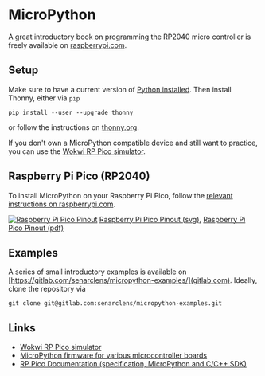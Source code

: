 # MicroPython

A great introductory book on programming the RP2040 micro controller is
freely available on
[raspberrypi.com](https://hackspace.raspberrypi.com/books/micropython-pico/pdf/download).

## Setup
Make sure to have a current version of
[Python installed](../installation.html). Then install Thonny, either
via `pip`
```shell
pip install --user --upgrade thonny
```
or follow the instructions on
[thonny.org](https://thonny.org/).

If you don't own a MicroPython compatible device and still want to practice,
you can use the
[Wokwi RP Pico simulator](https://wokwi.com/arduino/new?template=micropython-pi-pico).

## Raspberry Pi Pico (RP2040)
To install MicroPython on your Raspberry Pi Pico, follow the
[relevant instructions on
raspberrypi.com](https://www.raspberrypi.com/documentation/microcontrollers/micropython.html#drag-and-drop-micropython).

[![Raspberry Pi Pico Pinout](https://www.raspberrypi.com/documentation/microcontrollers/images/pico-pinout.svg)](https://www.raspberrypi.com/documentation/microcontrollers/images/pico-pinout.svg)
[Raspberry Pi Pico Pinout (svg)](https://www.raspberrypi.com/documentation/microcontrollers/images/pico-pinout.svg),
[Raspberry Pi Pico Pinout (pdf)](https://datasheets.raspberrypi.com/pico/Pico-R3-A4-Pinout.pdf)

## Examples
A series of small introductory examples is available on
[https://gitlab.com/senarclens/micropython-examples/](gitlab.com). Ideally,
clone the repository via
```shell
git clone git@gitlab.com:senarclens/micropython-examples.git
```

## Links
* [Wokwi RP Pico simulator](https://wokwi.com/arduino/new?template=micropython-pi-pico)
* [MicroPython firmware for various microcontroller boards](https://micropython.org/download/)
* [RP Pico Documentation (specification, MicroPython and C/C++ SDK)](https://www.raspberrypi.com/documentation/microcontrollers/raspberry-pi-pico.html)
